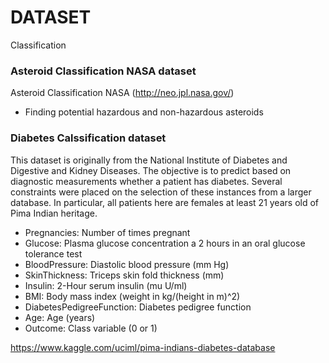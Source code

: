 # DATASET
Classification
### Asteroid Classification NASA dataset
Asteroid Classification NASA (http://neo.jpl.nasa.gov/)

* Finding potential hazardous and non-hazardous asteroids 

### Diabetes Calssification dataset
This dataset is originally from the National Institute of Diabetes and Digestive and Kidney Diseases. 
The objective is to predict based on diagnostic measurements whether a patient has diabetes.
Several constraints were placed on the selection of these instances from a larger database. 
In particular, all patients here are females at least 21 years old of Pima Indian heritage.

* Pregnancies: Number of times pregnant
* Glucose: Plasma glucose concentration a 2 hours in an oral glucose tolerance test
* BloodPressure: Diastolic blood pressure (mm Hg)
* SkinThickness: Triceps skin fold thickness (mm)
* Insulin: 2-Hour serum insulin (mu U/ml)
* BMI: Body mass index (weight in kg/(height in m)^2)
* DiabetesPedigreeFunction: Diabetes pedigree function
* Age: Age (years)
* Outcome: Class variable (0 or 1)

https://www.kaggle.com/uciml/pima-indians-diabetes-database
